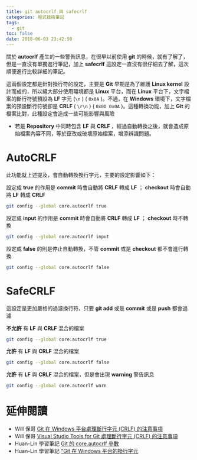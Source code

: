 ```yaml
---
title: git autocrlf 與 safecrlf
categories: 程式技術筆記
tags:
  - git
toc: false
date: 2018-06-03 23:42:50
---
```


關於 **autocrlf** 產生的一些警告訊息，在很早以前使用 **git** 的時候，就有了解了，但是一直沒有單獨進行筆記，加上 **safecrlf** 這設定一直沒有很仔細去了解，這次順便進行比較詳細的筆記。<!-- more -->

這兩個設定都是針對換行符的設定，主要是 **Git** 早期是為了維護 **Linux kernel** 設計而成的，所以絕大部分使用環境都是 **Linux** 平台，而在 **Linux** 平台下，文字檔案的斷行符號預設為 **LF** 字元 (`\n` ) ( `0x0A` )。不過，在 **Windows** 環境下，文字檔案的預設斷行符號卻是 **CRLF** ( `\r\n` ) ( `0x0D 0x0A` )。這種轉換功能，加上 **Git** 的檔案比對，此種設定會造成一些可能影響與風險

- 若是 **Repository** 中同時包含 **LF** 與 **CRLF** ，經過自動轉換之後，就會造成原始檔案內容不同，等於竄改或破壞原始檔案，增添辨識問題。

# **AutoCRLF**

此功能就上述提及，會自動轉換換行字元，主要的設定影響如下：

設定成 **true** 的作用是 **commit** 時會自動將 **CRLF** 轉成 **LF** ； **checkout** 時會自動將 **LF** 轉成 **CRLF**

``` bash
git config --global core.autocrlf true
```

設定成 **input** 的作用是 **commit** 時會自動將 **CRLF** 轉成 **LF** ； **checkout** 時不轉換

``` bash
git config --global core.autocrlf input
```

設定成 **false** 的則是停止自動轉換，不管 **commit** 或是 **checkout** 都不會進行轉換

``` bash
git config --global core.autocrlf false
```

# **SafeCRLF**

這設定是更加嚴格的過濾換行符，只要 **git add** 或是 **commit** 或是 **push** 都會過濾

**不允許** 有 **LF** 與 **CRLF** 混合的檔案

``` bash
git config --global core.autocrlf true
```

**允許** 有 **LF** 與 **CRLF** 混合的檔案

``` bash
git config --global core.autocrlf false
```

**允許** 有 **LF** 與 **CRLF** 混合的檔案，但是會出現 **warning** 警告訊息

``` bash
git config --global core.autocrlf warn
```

# 延伸閱讀

- Will 保哥 [Git 在 Windows 平台處理斷行字元 (CRLF) 的注意事項][1]
- Will 保哥 [Visual Studio Tools for Git 處理斷行字元 (CRLF) 的注意事項][2]
- Huan-Lin 學習筆記 [Git 的 core.autocrlf 參數][5]
- Huan-Lin 學習筆記 ["Git 在 Windows 平台的換行字元][6]

[1]: https://blog.miniasp.com/post/2013/09/15/Git-for-Windows-Line-Ending-Conversion-Notes.aspx "Git 在 Windows 平台處理斷行字元 (CRLF) 的注意事項"
[2]: https://blog.miniasp.com/post/2014/02/20/Visual-Studio-Tools-for-Git-Line-Ending-Conversion-Notes.aspx "Visual Studio Tools for Git 處理斷行字元 (CRLF) 的注意事項"
[3]: https://john24318.wordpress.com/2015/01/08/git-%E4%B8%AD%E7%9A%84-autocrlf-%E8%88%87-safecrlf-%E6%8F%9B%E8%A1%8C%E7%AC%A6%E5%95%8F%E9%A1%8C/ "John's code place:Git 中的 AutoCRLF 與 SafeCRLF 換行符問題"
[4]: http://www.cnblogs.com/flying_bat/p/3324769.html "Git中的AutoCRLF與SafeCRLF換行符問題"
[5]: https://www.huanlintalk.com/2011/05/git-coreautocrlf.html "Git 的 core.autocrlf 參數"
[6]: https://www.huanlintalk.com/2013/10/git-windows.html "Git 在 Windows 平台的換行字元"